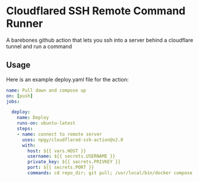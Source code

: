 # Cloudflared SSH Remote Command Runner
A barebones github action that lets you ssh into a server behind a cloudflare tunnel and run a command

## Usage

Here is an example deploy.yaml file for the action:  
```yaml
name: Pull down and compose up
on: [push]
jobs:

  deploy:
    name: Deploy
    runs-on: ubuntu-latest
    steps:
    - name: connect to remote server
      uses: npgy/cloudflared-ssh-action@v2.0
      with:
        host: ${{ vars.HOST }}
        username: ${{ secrets.USERNAME }}
        private_key: ${{ secrets.PRIVKEY }}
        port: ${{ secrets.PORT }}
        commands: cd repo_dir; git pull; /usr/local/bin/docker compose up --build -d
```
